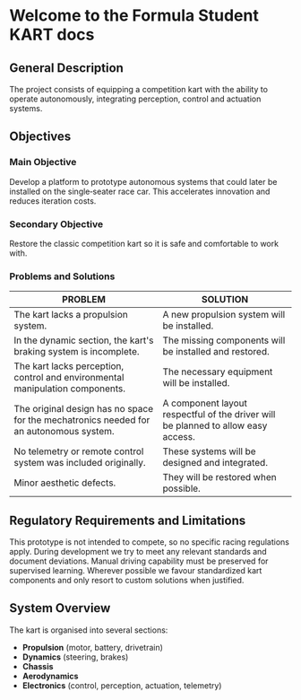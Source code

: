 # Welcome to the Formula Student KART docs

## General Description

The project consists of equipping a competition kart with the ability to operate autonomously, integrating perception, control and actuation systems.

## Objectives

### Main Objective

Develop a platform to prototype autonomous systems that could later be installed on the single‑seater race car. This accelerates innovation and reduces iteration costs.

### Secondary Objective

Restore the classic competition kart so it is safe and comfortable to work with.

### Problems and Solutions

| PROBLEM | SOLUTION |
| --- | --- |
| The kart lacks a propulsion system. | A new propulsion system will be installed. |
| In the dynamic section, the kart's braking system is incomplete. | The missing components will be installed and restored. |
| The kart lacks perception, control and environmental manipulation components. | The necessary equipment will be installed. |
| The original design has no space for the mechatronics needed for an autonomous system. | A component layout respectful of the driver will be planned to allow easy access. |
| No telemetry or remote control system was included originally. | These systems will be designed and integrated. |
| Minor aesthetic defects. | They will be restored when possible. |

## Regulatory Requirements and Limitations

This prototype is not intended to compete, so no specific racing regulations apply. During development we try to meet any relevant standards and document deviations. Manual driving capability must be preserved for supervised learning. Wherever possible we favour standardized kart components and only resort to custom solutions when justified.

## System Overview

The kart is organised into several sections:

- **Propulsion** (motor, battery, drivetrain)
- **Dynamics** (steering, brakes)
- **Chassis**
- **Aerodynamics**
- **Electronics** (control, perception, actuation, telemetry)
